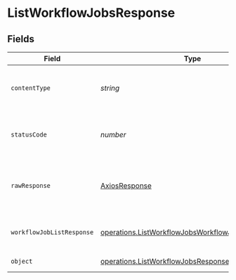 # ListWorkflowJobsResponse


## Fields

| Field                                                                                                                    | Type                                                                                                                     | Required                                                                                                                 | Description                                                                                                              |
| ------------------------------------------------------------------------------------------------------------------------ | ------------------------------------------------------------------------------------------------------------------------ | ------------------------------------------------------------------------------------------------------------------------ | ------------------------------------------------------------------------------------------------------------------------ |
| `contentType`                                                                                                            | *string*                                                                                                                 | :heavy_check_mark:                                                                                                       | HTTP response content type for this operation                                                                            |
| `statusCode`                                                                                                             | *number*                                                                                                                 | :heavy_check_mark:                                                                                                       | HTTP response status code for this operation                                                                             |
| `rawResponse`                                                                                                            | [AxiosResponse](https://axios-http.com/docs/res_schema)                                                                  | :heavy_minus_sign:                                                                                                       | Raw HTTP response; suitable for custom response parsing                                                                  |
| `workflowJobListResponse`                                                                                                | [operations.ListWorkflowJobsWorkflowJobListResponse](../../models/operations/listworkflowjobsworkflowjoblistresponse.md) | :heavy_minus_sign:                                                                                                       | A paginated sequence of jobs.                                                                                            |
| `object`                                                                                                                 | [operations.ListWorkflowJobsResponseBody](../../models/operations/listworkflowjobsresponsebody.md)                       | :heavy_minus_sign:                                                                                                       | Error response.                                                                                                          |